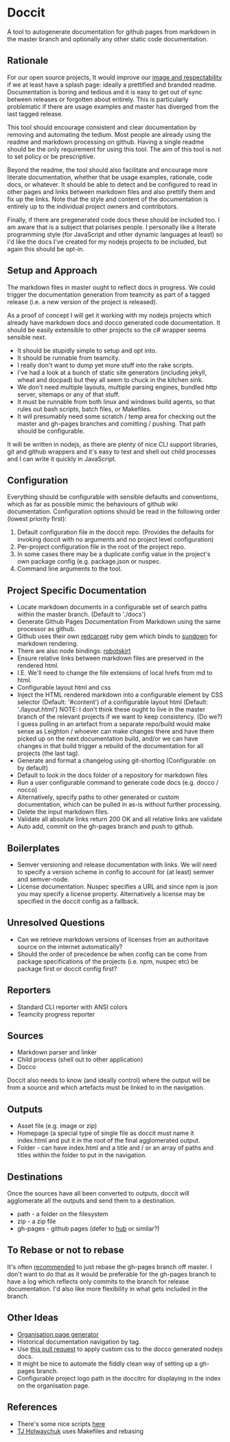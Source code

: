 Doccit
======

A tool to autogenerate documentation for github pages from markdown in the master
branch and optionally any other static code documentation.

Rationale
---------

For our open source projects, It would improve our [image and respectability](http://blog.nodejitsu.com/understanding-open-source-branding)
if we at least have a splash page: ideally a prettified and branded readme.
Documentation is boring and tedious and it is easy to get out of sync between
releases or forgotten about entirely.  This is particularly problematic if there
are usage examples and master has diverged from the last tagged release.

This tool should encourage consistent and clear documentation by removing and
automating the tedium.  Most people are already using the readme and markdown
processing on github.  Having a single readme should be the only requirement for
using this tool. The aim of this tool is not to set policy or be prescriptive.

Beyond the readme, the tool should also facilitate and encourage more literate
documentation, whether that be usage examples, rationale, code docs, or whatever.
It should be able to detect and be configured to read in other pages and links
between markdown files and also prettify them and fix up the links.  Note that
the style and content of the documentation is entirely up to the individual
project owners and contributors.

Finally, if there are pregenerated code docs these should be included too.  I am
aware that is a subject that polarises people.  I personally like a literate
programming style (for JavaScript and other dynamic languages at least) so I'd
like the docs I've created for my nodejs projects to be included, but again
this should be opt-in.

Setup and Approach
------------------

The markdown files in master ought to reflect docs in progress.  We could trigger
the documentation generation from teamcity as part of a tagged release (i.e. a
new version of the project is released).

As a proof of concept I will get it working with my nodejs projects which already
have markdown docs and docco generated code documentation.  It should be easily
extensible to other projects so the c# wrapper seems sensible next.

* It should be stupidly simple to setup and opt into.
* It should be runnable from teamcity.
* I really don't want to dump yet more stuff into the rake scripts.
* I've had a look at a bunch of static site generators (including jekyll, wheat
and docpad) but they all seem to chuck in the kitchen sink.
 * We don't need multiple layouts, multiple parsing engines, bundled http
 server, sitemaps or any of that stuff.
* It must be runnable from both linux and windows build agents, so that rules
out bash scripts, batch files, or Makefiles.
* It will presumably need some scratch / temp area for checking out the master
and gh-pages branches and comitting / pushing.  That path should be configurable.

It will be written in nodejs, as there are plenty of nice CLI support libraries,
git and github wrappers and it's easy to test and shell out child processes and
I can write it quickly in JavaScript.

Configuration
-------------

Everything should be configurable with sensible defaults and conventions, which
as far as possible mimic the behaviours of github wiki documentation. Configuration
options should be read in the following order (lowest priority first):

1. Default configuration file in the doccit repo. (Provides the defaults for
invoking doccit with no arguments and no project level configuration)
2. Per-project configuration file in the root of the project repo.
3. In some cases there may be a duplicate config value in the project's own
package config (e.g. package.json or nuspec.
4. Command line arguments to the tool.

Project Specific Documentation
-------------------------------

* Locate markdown documents in a configurable set of search paths within the
master branch. (Default to './docs')
* Generate Github Pages Documentation From Markdown using the same processor as
github.
 * Github uses their own [redcarpet](https://github.com/tanoku/redcarpet) ruby
 gem which binds to [sundown](https://github.com/tanoku/sundown) for markdown
 rendering.
 * There are also node bindings: [robotskirt](https://github.com/benmills/robotskirt)
* Ensure relative links between markdown files are preserved in the rendered
html.
 * I.E. We'll need to change the file extensions of local hrefs from md to html.
* Configurable layout html and css
* Inject the HTML rendered markdown into a configurable element by CSS selector
(Default: '#content') of a configurable layout html (Default: './layout.html')
 NOTE: I don't think these ought to live in the master branch of the relevant projects
 if we want to keep consistency.  (Do we?) I guess pulling in an artefact from a separate
 repo/build would make sense as Leighton / whoever can make changes there and have
 them picked up on the next documentation build, and/or we can have changes in that
 build trigger a rebuild of the documentation for all projects (the last tag).
* Generate and format a changelog using git-shortlog (Configurable: on by default)
 * Default to look in the docs folder of a repository for markdown files
 * Run a user configurable command to generate code docs (e.g. docco / nocco)
 * Alternatively, specify paths to other generated or custom documentation, which
 can be pulled in as-is without further processing.
* Delete the input markdown files.
* Validate all absolute links return 200 OK and all relative links are validate
* Auto add, commit on the gh-pages branch and push to github.

Boilerplates
------------

* Semver versioning and release documentation with links.  We will need to specify
a version scheme in config to account for (at least) semver and semver-node.
* License documentation. Nuspec specifies a URL and since npm is json you may
specify a license property.  Alternatively a license may be specified in the
doccit config as a fallback.

Unresolved Questions
--------------------

* Can we retrieve markdown versions of licenses from an authoritave source on the
internet automatically?
* Should the order of precedence be when config can be come from package
specifications of the projects (i.e. npm, nuspec etc) be package first or doccit
config first?

Reporters
---------

* Standard CLI reporter with ANSI colors
* Teamcity progress reporter

Sources
-------

* Markdown parser and linker
* Child process (shell out to other application)
* Docco

Doccit also needs to know (and ideally control) where the output will be from a
source and which artefacts must be linked to in the navigation.

Outputs
-------

* Asset file (e.g. image or zip)
* Homepage (a special type of single file as doccit must name it index.html and
put it in the root of the final agglomerated output.
* Folder - can have index.html and a title and / or an array of paths and titles
within the folder to put in the navigation.

Destinations
------------

Once the sources have all been converted to outputs, doccit will agglomerate all
the outputs and send them to a destination.

* path - a folder on the filesystem
* zip - a zip file
* gh-pages - github pages (defer to [hub](https://github.com/defunkt/hub) or similar?)

To Rebase or not to rebase
--------------------------

It's often [recommended](http://get.inject.io/n/XxsZ6RE7) to just rebase
the gh-pages branch off master. I don't want to do that as it would be preferable
for the gh-pages branch to have a log which reflects only commits to the branch
for release documentation.  I'd also like more flexibility in what gets included
in the branch.

Other Ideas
-----------

* [Organisation page generator](docs/organisation.md)
* Historical documentation navigation by tag.
* Use [this pull request](https://github.com/jashkenas/docco/pull/28) to apply
custom css to the docco generated nodejs docs.
* It might be nice to automate the fiddly clean way of setting up a gh-pages
branch.
* Configurable project logo path in the doccitrc for displaying in the index on
the organisation page.

References
----------

* There's some nice scripts [here](http://oli.jp/2011/github-pages-workflow/)
* [TJ Holwaychuk](http://github.com/visionmedia) uses Makefiles and rebasing
